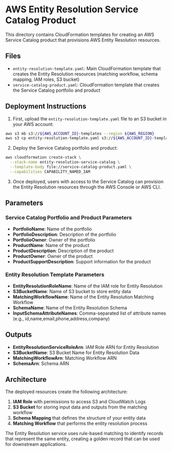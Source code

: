 # AWS Entity Resolution Service Catalog Product

This directory contains CloudFormation templates for creating an AWS Service Catalog product that provisions AWS Entity Resolution resources.

## Files

- `entity-resolution-template.yaml`: Main CloudFormation template that creates the Entity Resolution resources (matching workflow, schema mapping, IAM roles, S3 bucket)
- `service-catalog-product.yaml`: CloudFormation template that creates the Service Catalog portfolio and product

## Deployment Instructions

1. First, upload the `entity-resolution-template.yaml` file to an S3 bucket in your AWS account:

```bash
aws s3 mb s3://${AWS_ACCOUNT_ID}-templates --region ${AWS_REGION}
aws s3 cp entity-resolution-template.yaml s3://${AWS_ACCOUNT_ID}-templates/
```

2. Deploy the Service Catalog portfolio and product:

```bash
aws cloudformation create-stack \
  --stack-name entity-resolution-service-catalog \
  --template-body file://service-catalog-product.yaml \
  --capabilities CAPABILITY_NAMED_IAM
```

3. Once deployed, users with access to the Service Catalog can provision the Entity Resolution resources through the AWS Console or AWS CLI.

## Parameters

### Service Catalog Portfolio and Product Parameters

- **PortfolioName**: Name of the portfolio
- **PortfolioDescription**: Description of the portfolio
- **PortfolioOwner**: Owner of the portfolio
- **ProductName**: Name of the product
- **ProductDescription**: Description of the product
- **ProductOwner**: Owner of the product
- **ProductSupportDescription**: Support information for the product

### Entity Resolution Template Parameters

- **EntityResolutionRoleName**: Name of the IAM role for Entity Resolution
- **S3BucketName**: Name of S3 bucket to store entity data
- **MatchingWorkflowName**: Name of the Entity Resolution Matching Workflow
- **SchemaName**: Name of the Entity Resolution Schema
- **InputSchemaAttributeNames**: Comma-separated list of attribute names (e.g., id,name,email,phone,address,company)

## Outputs

- **EntityResolutionServiceRoleArn**: IAM Role ARN for Entity Resolution
- **S3BucketName**: S3 Bucket Name for Entity Resolution Data
- **MatchingWorkflowArn**: Matching Workflow ARN
- **SchemaArn**: Schema ARN

## Architecture

The deployed resources create the following architecture:

1. **IAM Role** with permissions to access S3 and CloudWatch Logs
2. **S3 Bucket** for storing input data and outputs from the matching workflow
3. **Schema Mapping** that defines the structure of your entity data
4. **Matching Workflow** that performs the entity resolution process

The Entity Resolution service uses rule-based matching to identify records that represent the same entity, creating a golden record that can be used for downstream applications.
